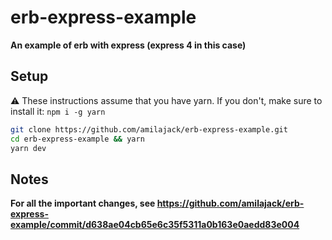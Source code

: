 erb-express-example
==================

**An example of erb with express (express 4 in this case)**

## Setup
⚠️ These instructions assume that you have yarn. If you don't, make sure to install it: `npm i -g yarn`

```bash
git clone https://github.com/amilajack/erb-express-example.git
cd erb-express-example && yarn
yarn dev
```

## Notes
**For all the important changes, see https://github.com/amilajack/erb-express-example/commit/d638ae04cb65e6c35f5311a0b163e0aedd83e004**
